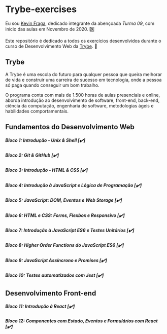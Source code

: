 # Trybe-exercises

Eu sou [Kevin Fraga](https://www.linkedin.com/in/kevincfraga/), dedicado integrante da abençoada *Turma 09*, com início das aulas em Novembro de 2020. :nine:

Este repositório é dedicado a todos os exercícios desenvolvidos durante o curso de Desenvolvimento Web da [Trybe](https://www.betrybe.com/). :rocket:

## Trybe

A Trybe é uma escola do futuro para qualquer pessoa que queira melhorar de vida e construir uma carreira de sucesso em tecnologia, onde a pessoa só paga quando conseguir um bom trabalho.

O programa conta com mais de 1.500 horas de aulas presenciais e online, aborda introdução ao desenvolvimento de software, front-end, back-end, ciência da computação, engenharia de software, metodologias ágeis e habilidades comportamentais.

## Fundamentos do Desenvolvimento Web

##### Bloco 1: Introdução - Unix & Shell  [:heavy_check_mark:]

##### Bloco 2: Git & GitHub  [:heavy_check_mark:]

##### Bloco 3: Introdução - HTML & CSS  [:heavy_check_mark:]

##### Bloco 4: Introdução à JavaScript e Lógica de Programação [:heavy_check_mark:]

##### Bloco 5: JavaScript: DOM, Eventos e Web Storage [:heavy_check_mark:]

##### Bloco 6: HTML e CSS: Forms, Flexbox e Responsivo [:heavy_check_mark:]

##### Bloco 7: Introdução à JavaScript ES6 e Testes Unitários [:heavy_check_mark:]

##### Bloco 8: Higher Order Functions do JavaScript ES6 [:heavy_check_mark:]

##### Bloco 9: JavaScript Assíncrono e Promises [:heavy_check_mark:]

##### Bloco 10: Testes automatizados com Jest [:heavy_check_mark:]

## Desenvolvimento Front-end

##### Bloco 11: Introdução à React [:heavy_check_mark:]

##### Bloco 12: Componentes com Estado, Eventos e Formulários com React [:heavy_check_mark:]

<!-- :hourglass_flowing_sand: -->
